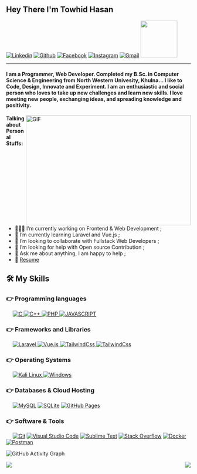 ## Hey  There I'm Towhid Hasan
<p align="left">
  <a href="https://www.linkedin.com/in/csetowhid"><img alt="Linkedin" title="Towhid Hasan Linkedin" src="https://img.shields.io/badge/LinkedIn-0077B5?style=for-the-badge&logo=linkedin&logoColor=white"></a>
  <a href="https://github.com/csetowhid"><img alt="Github" title="Towhid Hasan Github" src="https://img.shields.io/badge/GitHub-100000?style=for-the-badge&logo=github&logoColor=white"></a>
  <a href="https://facebook.com/csetowhid"><img alt="Facebook" title="Towhid Hasan FaceBook" src="https://img.shields.io/badge/Facebook-1877F2?style=for-the-badge&logo=facebook&logoColor=white"></a>
  <a href="https://www.instagram.com/cse.towhid"><img alt="Instagram" title="Towhid Hasan Instagram" src="https://img.shields.io/badge/Instagram-E4405F?style=for-the-badge&logo=instagram&logoColor=white"></a>
  <a href="mailto:towhidhasang1@gmail.com"><img alt="Gmail" title="Towhid Hasan Gmail" src="https://img.shields.io/badge/Gmail-D14836?style=for-the-badge&logo=gmail&logoColor=white"></a>
  <img src='https://raw.githubusercontent.com/ShahriarShafin/ShahriarShafin/main/Assets/handshake.gif' width="100px"> 
</p> 
<hr/>
<h4 align="left">I am a Programmer, Web Developer. Completed my B.Sc. in Computer Science & Engineering from North Western Univesity, Khulna... I like to Code, Design, Innovate and Experiment. I am an enthusiastic and social person who loves to take up new challenges and learn new skills. I love meeting new people, exchanging ideas, and spreading knowledge and positivity.</h4>

  <img align="right" alt="GIF" src="https://github.com/abhisheknaiidu/abhisheknaiidu/blob/master/code.gif?raw=true" width="450" height="300" />
  
**Talking about Personal Stuffs:**

- 👨🏽‍💻 I’m currently working on Frontend & Web Development ;
- 🌱 I’m currently learning Laravel and Vue.js ; 
- 👯 I’m looking to collaborate with Fullstack Web Developers ;
- 🤔 I’m looking for help with Open source Contribution ;
- 💬 Ask me about anything, I am happy to help ;
- 📝 [Resume](https://drive.google.com/file/d/1Y5KtnmMdKJ7YRVHuHGpA2qOqPJVj7M4z/view?usp=sharing)

## 🛠️ My Skills

### 👉 Programming languages

<p align="left"> 
&emsp;
<a href="https://www.tutorialspoint.com/cprogramming">
    <img alt="C" src="https://img.shields.io/badge/c-6295cc?style=for-the-badge&logo=c&logoColor=white"/>
</a>
<a href="https://www.w3schools.com/CPP">
    <img alt="C++" src="https://img.shields.io/badge/c++-00599d?style=for-the-badge&logo=c++&logoColor=white"/>
</a>
<a href="https://www.php.net/">
    <img alt="PHP" src="https://img.shields.io/badge/php-858dbb?style=for-the-badge&logo=php&logoColor=white"/>
</a>
<a href="https://developer.mozilla.org/en-US/docs/Web/JavaScript">
    <img alt="JAVASCRIPT" src="https://img.shields.io/badge/javascript-efd71d?style=for-the-badge&logo=javascript&logoColor=black"/>
</a>
</p>

### 👉 Frameworks and Libraries
<p align="left"> 
&emsp;
<a href="https://laravel.com"> 
     <img alt="Laravel" src="https://img.shields.io/badge/Laravel-fe291a?style=for-the-badge&logo=laravel&logoColor=white">
</a>
<a href="https://vuejs.org"> 
     <img alt="Vue.js" src="https://img.shields.io/badge/Vuejs-41b783?style=for-the-badge&logo=vue.js&logoColor=white">
</a>
<a href="https://getbootstrap.com">
    <img alt="TailwindCss" src="https://img.shields.io/badge/bootstrap-7a11f2?style=for-the-badge&logo=bootstrap&logoColor=white">
</a> 
<a href="https://tailwindcss.com"> 
    <img alt="TailwindCss" src="https://img.shields.io/badge/tailwindcss-07b6d5?style=for-the-badge&logo=tailwindcss&logoColor=white"/>
</a>
</p>

### 👉 Operating Systems
<p align="left"> 
&emsp;
<a href="https://www.kali.org"> 
     <img alt="Kali Linux" src="https://img.shields.io/badge/Kali Linux-100000?style=for-the-badge&logo=kali-linux&logoColor=white">
</a>
<a href="https://www.microsoft.com/en-us/windows"> 
     <img alt="Windows" src="https://img.shields.io/badge/Windows-0178d4?style=for-the-badge&logo=windows&logoColor=white">
</a>
</p>

### 👉 Databases & Cloud Hosting
<p align="left">
  &emsp;
    <a href="https://www.mysql.com/"><img alt="MySQL" src="https://img.shields.io/badge/MySQL-005d86?style=for-the-badge&logo=mysql&logoColor=white"></a>
    <a href="https://www.sqlite.org/"><img alt="SQLite" src ="https://img.shields.io/badge/SQLite-07405E?style=for-the-badge&logo=sqlite&logoColor=white"/></a>
    <a href="https://www.github.com"><img alt="GitHub Pages" src="https://img.shields.io/badge/GitHub-100000?style=for-the-badge&logo=github&logoColor=white"></a>

 ### 👉 Software & Tools
<p align="left">
  &emsp;
<a href="https://git-scm.com"><img alt="Git" src="https://img.shields.io/badge/Git-F05032?style=for-the-badge&logo=git&logoColor=white"></a>
<a href="https://code.visualstudio.com/"><img alt="Visual Studio Code" src="https://img.shields.io/badge/Visual_Studio_Code-0078D4?style=for-the-badge&logo=visual%20studio%20code&logoColor=white"></a>
<a href="https://code.visualstudio.com/"><img alt="Sublime Text" src="https://img.shields.io/badge/Sublime Text-474747?style=for-the-badge&logo=visual%20studio%20code&logoColor=yellow"></a>
<a href="https://stackoverflow.com/users/17999358/towhid"><img alt="Stack Overflow" src="https://img.shields.io/badge/Stack_Overflow-FE7A16?style=for-the-badge&logo=stack-overflow&logoColor=white"></a>
<a href="https://www.docker.com/"><img alt="Docker" src="https://img.shields.io/badge/Docker-2CA5E0?style=for-the-badge&logo=docker&logoColor=white"></a>
<a href="https://www.postman.com/"><img alt="Postman" src="https://img.shields.io/badge/Postman-FF6C37?style=for-the-badge&logo=Postman&logoColor=white"></a>
</p>

![GitHub Activity Graph](https://activity-graph.herokuapp.com/graph?username=csetowhid) 

<img align="left" src="https://github-readme-stats.vercel.app/api/top-langs/?username=csetowhid">
<img align="right" src="https://github-readme-stats.vercel.app/api?username=csetowhid&show_icons=true"/>